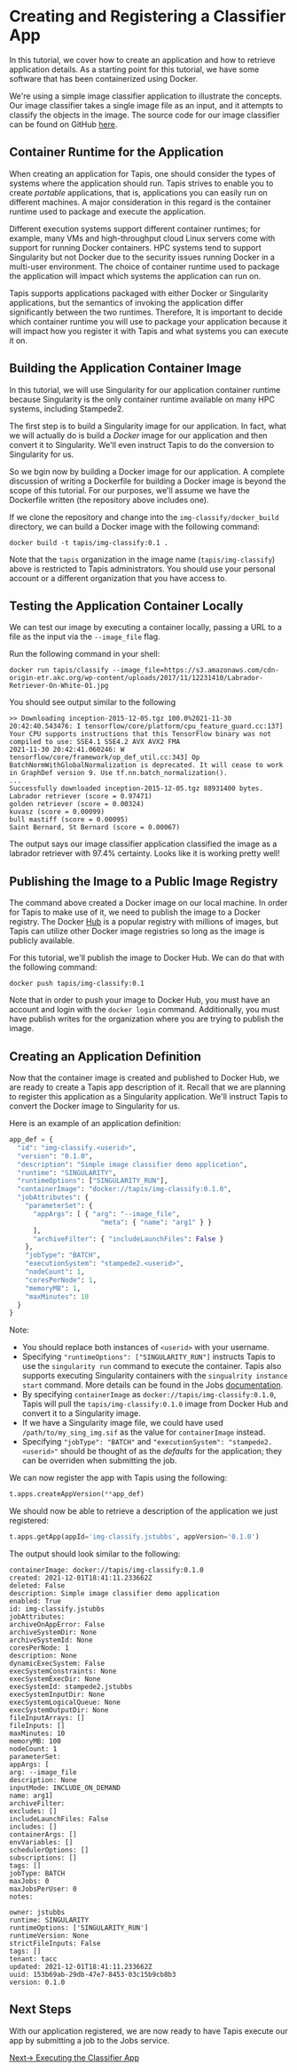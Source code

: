 # Creating and Registering a Classifier App

In this tutorial, we cover how to create an application and how to retrieve application 
details. As a starting point for this tutorial, we have some software that has been 
containerized using Docker.

We're using a simple image classifier application to illustrate the concepts. Our image
classifier takes a single image file as an input, and it attempts to classify the objects
in the image. The source code for our image classifier can be found on GitHub
[here](https://github.com/tapis-project/application-repository/tree/main/img-classify).

## Container Runtime for the Application
When creating an application for Tapis, one should consider the types of systems where
the application should run. Tapis strives to enable you to create _portable_ applications,
that is, applications you can easily run on different machines. A major consideration
in this regard is the container runtime used to package and execute the application.

Different execution systems support different container runtimes; for example, many 
VMs and high-throughput cloud Linux servers come with support for running Docker 
containers. HPC systems tend to support Singularity but not Docker due to the security
issues running Docker in a multi-user environment. The choice of container runtime used
to package the application will impact which systems the application can run on.

Tapis supports applications packaged with either Docker or Singularity applications, but 
the semantics of invoking the application differ significantly between the two runtimes.
Therefore, It is important to decide which container runtime you will use to package 
your application because it will impact how you register it with Tapis and what
systems you can execute it on.

## Building the Application Container Image
In this tutorial, we will use Singularity for our application container runtime because 
Singularity is the only container runtime available on many HPC systems, including 
Stampede2. 

The first step is to build a Singularity image for our application. In fact, what we will 
actually do is build a _Docker_ image for our application and then convert it to 
Singularity. We'll even instruct Tapis to do the conversion to Singularity for us.

So we bgin now by building a Docker image for our application. A complete discussion
of writing a Dockerfile for building a Docker image is beyond the scope of this tutorial. 
For our purposes, we'll assume we have the Dockerfile written (the repository above
includes one).

If we clone the repository and change into the `img-classify/docker_build` directory, 
we can build a Docker image with the following command:

```
docker build -t tapis/img-classify:0.1 .
```

Note that the `tapis` organization in the image name (`tapis/img-classify`) above is 
restricted to Tapis administrators. You should use your personal account or a different 
organization that you have access to. 

## Testing the Application Container Locally
We can test our image by executing a container locally, passing a URL to a file as the
input via the `--image_file` flag.

Run the following command in your shell: 
```
docker run tapis/classify --image_file=https://s3.amazonaws.com/cdn-origin-etr.akc.org/wp-content/uploads/2017/11/12231410/Labrador-Retriever-On-White-01.jpg
```
You should see output similar to the following
```
>> Downloading inception-2015-12-05.tgz 100.0%2021-11-30 20:42:40.543476: I tensorflow/core/platform/cpu_feature_guard.cc:137] Your CPU supports instructions that this TensorFlow binary was not compiled to use: SSE4.1 SSE4.2 AVX AVX2 FMA
2021-11-30 20:42:41.060246: W tensorflow/core/framework/op_def_util.cc:343] Op BatchNormWithGlobalNormalization is deprecated. It will cease to work in GraphDef version 9. Use tf.nn.batch_normalization().
...
Successfully downloaded inception-2015-12-05.tgz 88931400 bytes.
Labrador retriever (score = 0.97471)
golden retriever (score = 0.00324)
kuvasz (score = 0.00099)
bull mastiff (score = 0.00095)
Saint Bernard, St Bernard (score = 0.00067)
```
The output says our image classifier application classified the image as a labrador
retriever with 97.4% certainty. Looks like it is working pretty well!

## Publishing the Image to a Public Image Registry
The command above created a Docker image on our local machine. In order for Tapis to make
use of it, we need to publish the image to a Docker registry. The Docker 
[Hub](https://hub.docker.com) is a popular registry with millions of images, but Tapis 
can utilize other Docker image registries so long as the image is publicly available.

For this tutorial, we'll publish the image to Docker Hub. We can do that with the 
following command:

```
docker push tapis/img-classify:0.1
```
Note that in order to push your image to Docker Hub, you must have an account and login 
with the `docker login` command. Additionally, you must have publish writes for the 
organization where you are trying to publish the image.

## Creating an Application Definition
Now that the container image is created and published to Docker Hub, we are ready to 
create a Tapis app description of it. Recall that we are planning to register this
application as a Singularity application. We'll instruct Tapis to convert the Docker
image to Singularity for us.

Here is an example of an application definition:
``` python
app_def = {
  "id": "img-classify.<userid>",
  "version": "0.1.0",
  "description": "Simple image classifier demo application",
  "runtime": "SINGULARITY",
  "runtimeOptions": ["SINGULARITY_RUN"],
  "containerImage": "docker://tapis/img-classify:0.1.0",
  "jobAttributes": {
    "parameterSet": {
      "appArgs": [ { "arg": "--image_file",
                       "meta": { "name": "arg1" } }
      ],
      "archiveFilter": { "includeLaunchFiles": False }
    },
    "jobType": "BATCH",
    "executionSystem": "stampede2.<userid>",
    "nodeCount": 1,
    "coresPerNode": 1,
    "memoryMB": 1,
    "maxMinutes": 10
  }
}
```
Note:
* You should replace both instances of ``<userid>`` with your username.
* Specifying `"runtimeOptions": ["SINGULARITY_RUN"]` instructs Tapis to use the 
`singularity run` command to execute the container. Tapis also supports executing 
Singularity containers with the `singualrity instance start` command. More details
can be found in the Jobs [documentation](https://tapis.readthedocs.io/en/latest/technical/jobs.html#singularity).
* By specifying `containerImage` as `docker://tapis/img-classify:0.1.0`, Tapis will 
pull the `tapis/img-classify:0.1.0` image from Docker Hub and convert it to a 
Singularity image.
* If we have a Singularity image file, we could have used `/path/to/my_sing_img.sif` as
the value for `containerImage` instead. 
* Specifying `"jobType": "BATCH"` and `"executionSystem": "stampede2.<userid>"` should
be thought of as the _defaults_ for the application; they can be overriden when
submitting the job.

We can now register the app with Tapis using the following:

```python
t.apps.createAppVersion(**app_def)
```

We should now be able to retrieve a description of the application we just registered:

```python
t.apps.getApp(appId='img-classify.jstubbs', appVersion='0.1.0')
```
The output should look similar to the following:

```
containerImage: docker://tapis/img-classify:0.1.0
created: 2021-12-01T18:41:11.233662Z
deleted: False
description: Simple image classifier demo application
enabled: True
id: img-classify.jstubbs
jobAttributes: 
archiveOnAppError: False
archiveSystemDir: None
archiveSystemId: None
coresPerNode: 1
description: None
dynamicExecSystem: False
execSystemConstraints: None
execSystemExecDir: None
execSystemId: stampede2.jstubbs
execSystemInputDir: None
execSystemLogicalQueue: None
execSystemOutputDir: None
fileInputArrays: []
fileInputs: []
maxMinutes: 10
memoryMB: 100
nodeCount: 1
parameterSet: 
appArgs: [
arg: --image_file
description: None
inputMode: INCLUDE_ON_DEMAND
name: arg1]
archiveFilter: 
excludes: []
includeLaunchFiles: False
includes: []
containerArgs: []
envVariables: []
schedulerOptions: []
subscriptions: []
tags: []
jobType: BATCH
maxJobs: 0
maxJobsPerUser: 0
notes: 

owner: jstubbs
runtime: SINGULARITY
runtimeOptions: ['SINGULARITY_RUN']
runtimeVersion: None
strictFileInputs: False
tags: []
tenant: tacc
updated: 2021-12-01T18:41:11.233662Z
uuid: 153b69ab-29db-47e7-8453-03c15b9cb8b3
version: 0.1.0
```

## Next Steps
With our application registered, we are now ready to have Tapis execute our app by
submitting a job to the Jobs service.

[Next-> Executing the Classifier App](../jobs/hello.md)